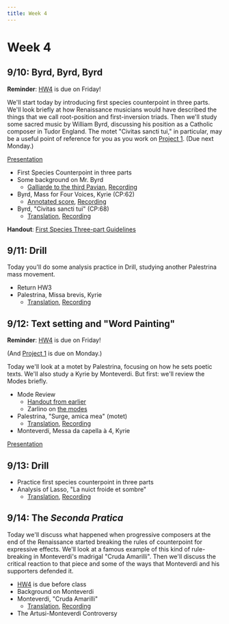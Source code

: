 ```yaml
---
title: Week 4
---
```


# Week 4

## 9/10: Byrd, Byrd, Byrd

**Reminder**: [HW4](HW-4.pdf) is due on Friday!

We'll start today by introducing first species counterpoint in three
parts. We'll look briefly at how Renaissance musicians would have 
described the things that we call root-position and first-inversion 
triads. Then we'll study some sacred music by William Byrd, discussing
his position as a Catholic composer in Tudor England. The motet 
"Civitas sancti tui," in particular, may be a useful point of reference
for you as you work on [Project 1](Project-1.pdf). (Due next Monday.)

[Presentation](https://docs.google.com/presentation/d/1oqgKHHwE_ONCBs-_4747U-rfqV_DA4k6zW_6iz65IUc/edit?usp=sharing)

* First Species Counterpoint in three parts
* Some background on Mr. Byrd
  * [Galliarde to the third Pavian](byrd-galliard.pdf), [Recording](https://www.youtube.com/watch?v=SJX00GqU-HU)
* Byrd, Mass for Four Voices, Kyrie (CP:62)
  * [Annotated score](byrd-kyrie-annotated.pdf), [Recording](https://www.youtube.com/watch?v=_KxdBiNp2vU&index=20&list=PLYyTDR5WeGuTtL7G92HVmXBzi6G2xiL1a)
* Byrd, "Civitas sancti tui" (CP:68)
  * [Translation](/translations/civitas-sancti-tui.html), [Recording](https://www.youtube.com/watch?v=VXa0JBn1npk&t=0s&index=19&list=PLYyTDR5WeGuTtL7G92HVmXBzi6G2xiL1a)

**Handout**: [First Species Three-part Guidelines](guidelines-4.pdf)

## 9/11: Drill

Today you'll do some analysis practice in Drill, studying another
Palestrina mass movement.

* Return HW3
* Palestrina, Missa brevis, Kyrie
  * [Translation](/translations/mass.html#kyrie), [Recording](https://www.youtube.com/watch?v=Tku8ceGJ4dk&list=PLYyTDR5WeGuTtL7G92HVmXBzi6G2xiL1a&index=13&t=450s)

## 9/12: Text setting and "Word Painting"

**Reminder**: [HW4](HW-4.pdf) is due on Friday!

(And [Project 1](Project-1.pdf) is due on Monday.)

Today we'll look at a motet by Palestrina, focusing on how he 
sets poetic texts. We'll also study a Kyrie by Monteverdi. But
first: we'll review the Modes briefly.

* Mode Review
  * [Handout from earlier](modes.pdf)
  * Zarlino on [the modes](zarlino-on-modes.pdf)
* Palestrina, "Surge, amica mea" (motet)
  * [Translation](/translations/surge-amica-mea.html), [Recording](https://www.youtube.com/watch?v=HWN55FrYDfs&index=13&list=PLYyTDR5WeGuTtL7G92HVmXBzi6G2xiL1a)
* Monteverdi, Messa da capella à 4, Kyrie

[Presentation](https://docs.google.com/presentation/d/1G_gDOP0SvF0ySFuQpbO3wv061QeLrajuoAdf5YCPJyE/edit?usp=sharing)

## 9/13: Drill

* Practice first species counterpoint in three parts
* Analysis of Lasso, "La nuict froide et sombre"
  * [Translation](/translations/la-nuict-froide-et-sombre.html), [Recording](https://www.youtube.com/watch?v=UQN6gFnsGI4&index=16&list=PLYyTDR5WeGuTtL7G92HVmXBzi6G2xiL1a)

## 9/14: The _Seconda Pratica_

Today we'll discuss what happened when progressive composers at the 
end of the Renaissance started breaking the rules of counterpoint for
expressive effects. We'll look at a famous example of this kind of 
rule-breaking in Monteverdi's madrigal "Cruda Amarilli". Then we'll
discuss the critical reaction to that piece and some of the ways that 
Monteverdi and his supporters defended it.

* [HW4](HW-4.pdf) is due before class
* Background on Monteverdi
* Monteverdi, "Cruda Amarilli"
  * [Translation](/translations/cruda-amarilli.html), [Recording](https://www.youtube.com/watch?v=0nJ4dEjjIY4&index=25&list=PLYyTDR5WeGuTtL7G92HVmXBzi6G2xiL1a)
* The Artusi-Monteverdi Controversy

